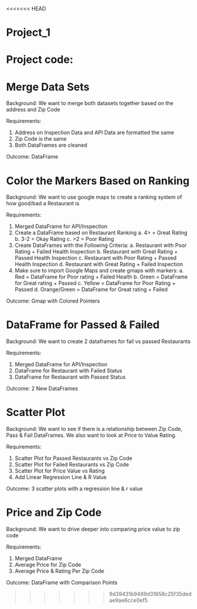 <<<<<<< HEAD
# Project_1
Project code:
=======
# Merge Data Sets
Background: We want to merge both datasets together based on the address and Zip Code

Requirements: 
  1) Address on Inspection Data and API Data are formatted the same
  2) Zip Code is the same
  3) Both DataFrames are cleaned 

Outcome: DataFrame

# Color the Markers Based on Ranking
Background: We want to use google maps to create a ranking system of how good/bad a Restaurant is

Requirements:
  1) Merged DataFrame for API/Inspection 
  2) Create a DataFrame based on Restaurant Ranking
    a. 4> = Great Rating
    b. 3-2 = Okay Rating
    c. >2 = Poor Rating
  3) Create DataFrames with the Following Criteria: 
    a. Restaurant with Poor Rating + Failed Health Inspection 
    b. Restaurant with Great Rating + Passed Health Inspection
    c. Restaurant with Poor Rating + Passed Health Inspection 
    d. Restaurant with Great Rating + Failed Inspection
  4) Make sure to import Google Maps and create gmaps with markers:
     a. Red = DataFrame for Poor rating + Failed Health
     b. Green =  DataFrame for Great rating + Passed
     c. Yellow =  DataFrame for Poor Rating + Passed
     d. Orange/Green =  DataFrame for Great rating + Failed

Outcome: Gmap with Colored Pointers

# DataFrame for Passed & Failed
Background: We want to create 2 dataframes for fail vs passed Restaurants

Requirements:
  1) Merged DataFrame for API/Inspection 
  2) DataFrame for Restaurant with Failed Status
  3) DataFrame for Restaurant with Passed Status

Outcome: 2 New DataFrames

# Scatter Plot
Background: We want to see if there is a relationship between Zip Code, Pass & Fail DataFrames. We also want to look at Price to Value Rating.

Requirements:
  1) Scatter Plot for Passed Restaurants vs Zip Code
  2) Scatter Plot for Failed Restaurants vs Zip Code
  3) Scatter Plot for Price Value vs Rating 
  4) Add Linear Regression Line & R Value

Outcome: 3 scatter plots with a regression line & r value

# Price and Zip Code
Background: We want to drive deeper into comparing price value to zip code

Requirements: 
1) Merged DataFrame
2) Average Price for Zip Code
3) Average Price & Rating Per Zip Code

Outcome: DataFrame with Comparison Points
>>>>>>> 9d39431b9489d31658c25f35dedae9ae6cce0ef5
